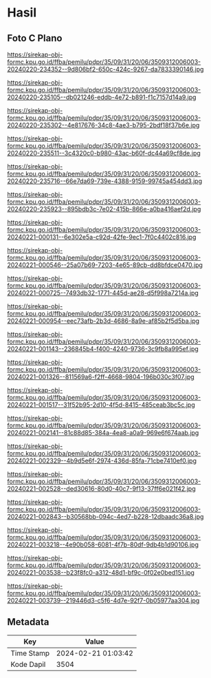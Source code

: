 # Hasil

## Foto C Plano

https://sirekap-obj-formc.kpu.go.id/ffba/pemilu/pdpr/35/09/31/20/06/3509312006003-20240220-234352--9d806bf2-650c-424c-9267-da7833390146.jpg

https://sirekap-obj-formc.kpu.go.id/ffba/pemilu/pdpr/35/09/31/20/06/3509312006003-20240220-235105--db021246-eddb-4e72-b891-f1c7157d14a9.jpg

https://sirekap-obj-formc.kpu.go.id/ffba/pemilu/pdpr/35/09/31/20/06/3509312006003-20240220-235302--4e817676-34c8-4ae3-b795-2bdf18f37b6e.jpg

https://sirekap-obj-formc.kpu.go.id/ffba/pemilu/pdpr/35/09/31/20/06/3509312006003-20240220-235511--3c4320c0-b980-43ac-b60f-dc44a69cf8de.jpg

https://sirekap-obj-formc.kpu.go.id/ffba/pemilu/pdpr/35/09/31/20/06/3509312006003-20240220-235716--66e7da69-739e-4388-9159-99745a454dd3.jpg

https://sirekap-obj-formc.kpu.go.id/ffba/pemilu/pdpr/35/09/31/20/06/3509312006003-20240220-235923--895bdb3c-7e02-415b-866e-a0ba416aef2d.jpg

https://sirekap-obj-formc.kpu.go.id/ffba/pemilu/pdpr/35/09/31/20/06/3509312006003-20240221-000131--6e302e5a-c92d-42fe-9ec1-7f0c4402c816.jpg

https://sirekap-obj-formc.kpu.go.id/ffba/pemilu/pdpr/35/09/31/20/06/3509312006003-20240221-000546--25a07b69-7203-4e65-89cb-dd8bfdce0470.jpg

https://sirekap-obj-formc.kpu.go.id/ffba/pemilu/pdpr/35/09/31/20/06/3509312006003-20240221-000725--7493db32-1771-445d-ae28-d5f998a7214a.jpg

https://sirekap-obj-formc.kpu.go.id/ffba/pemilu/pdpr/35/09/31/20/06/3509312006003-20240221-000954--eec73afb-2b3d-4686-8a9e-af85b2f5d5ba.jpg

https://sirekap-obj-formc.kpu.go.id/ffba/pemilu/pdpr/35/09/31/20/06/3509312006003-20240221-001143--236845b4-f400-4240-9736-3c9fb8a995ef.jpg

https://sirekap-obj-formc.kpu.go.id/ffba/pemilu/pdpr/35/09/31/20/06/3509312006003-20240221-001326--811569a6-f2ff-4668-9804-196b030c3f07.jpg

https://sirekap-obj-formc.kpu.go.id/ffba/pemilu/pdpr/35/09/31/20/06/3509312006003-20240221-001517--31f52b95-2d10-4f5d-8415-485ceab3bc5c.jpg

https://sirekap-obj-formc.kpu.go.id/ffba/pemilu/pdpr/35/09/31/20/06/3509312006003-20240221-002141--81c88d85-384a-4ea8-a0a9-969e6f674aab.jpg

https://sirekap-obj-formc.kpu.go.id/ffba/pemilu/pdpr/35/09/31/20/06/3509312006003-20240221-002329--4b9d5e6f-2974-436d-85fa-71cbe7410ef0.jpg

https://sirekap-obj-formc.kpu.go.id/ffba/pemilu/pdpr/35/09/31/20/06/3509312006003-20240221-002528--ded30616-80d0-40c7-9f13-37ff6e021f42.jpg

https://sirekap-obj-formc.kpu.go.id/ffba/pemilu/pdpr/35/09/31/20/06/3509312006003-20240221-002843--b30568bb-094c-4ed7-b228-12dbaadc36a8.jpg

https://sirekap-obj-formc.kpu.go.id/ffba/pemilu/pdpr/35/09/31/20/06/3509312006003-20240221-003218--4e90b058-6081-4f7b-80df-9db4b1d90106.jpg

https://sirekap-obj-formc.kpu.go.id/ffba/pemilu/pdpr/35/09/31/20/06/3509312006003-20240221-003538--b23f8fc0-a312-48d1-bf9c-0f02e0bed151.jpg

https://sirekap-obj-formc.kpu.go.id/ffba/pemilu/pdpr/35/09/31/20/06/3509312006003-20240221-003739--219446d3-c5f6-4d7e-92f7-0b05977aa304.jpg


## Metadata

| Key        | Value               |
| ---------- | ------------------- |
| Time Stamp | 2024-02-21 01:03:42 |
| Kode Dapil | 3504                |



